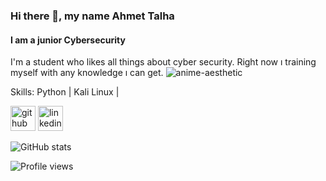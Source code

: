 ### Hi there 👋, my name Ahmet Talha
#### I am a junior Cybersecurity
I'm a student who likes all things about cyber security. Right now ı training myself with any knowledge ı can get.
![anime-aesthetic](https://user-images.githubusercontent.com/89981236/141479942-2ad76249-a6ee-4df8-a6ae-8e3b1c5c991e.gif)

Skills: Python | Kali Linux | 



[<img src='https://cdn.jsdelivr.net/npm/simple-icons@3.0.1/icons/github.svg' alt='github' height='40'>](https://github.com/KamiKaramazov)  [<img src='https://cdn.jsdelivr.net/npm/simple-icons@3.0.1/icons/linkedin.svg' alt='linkedin' height='40'>](https://www.linkedin.com/in/AhmetTalhaŞen/)  

![GitHub stats](https://github-readme-stats.vercel.app/api?username=KamiKaramazov&show_icons=true)  

![Profile views](https://gpvc.arturio.dev/KamiKaramazov)  
